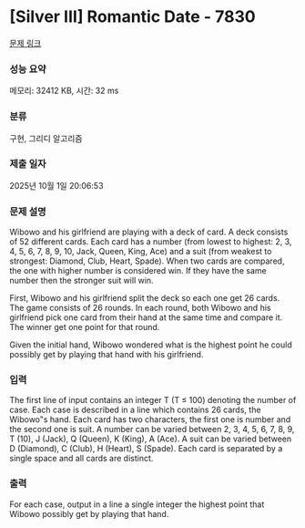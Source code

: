 # [Silver III] Romantic Date - 7830 

[문제 링크](https://www.acmicpc.net/problem/7830) 

### 성능 요약

메모리: 32412 KB, 시간: 32 ms

### 분류

구현, 그리디 알고리즘

### 제출 일자

2025년 10월 1일 20:06:53

### 문제 설명

<p>Wibowo and his girlfriend are playing with a deck of card. A deck consists of 52 different cards. Each card has a number (from lowest to highest: 2, 3, 4, 5, 6, 7, 8, 9, 10, Jack, Queen, King, Ace) and a suit (from weakest to strongest: Diamond, Club, Heart, Spade). When two cards are compared, the one with higher number is considered win. If they have the same number then the stronger suit will win.</p>

<p>First, Wibowo and his girlfriend split the deck so each one get 26 cards. The game consists of 26 rounds. In each round, both Wibowo and his girlfriend pick one card from their hand at the same time and compare it. The winner get one point for that round.</p>

<p>Given the initial hand, Wibowo wondered what is the highest point he could possibly get by playing that hand with his girlfriend.</p>

### 입력 

 <p>The first line of input contains an integer T (T ≤ 100) denoting the number of case. Each case is described in a line which contains 26 cards, the Wibowo‟s hand. Each card has two characters, the first one is number and the second one is suit. A number can be varied between 2, 3, 4, 5, 6, 7, 8, 9, T (10), J (Jack), Q (Queen), K (King), A (Ace). A suit can be varied between D (Diamond), C (Club), H (Heart), S (Spade). Each card is separated by a single space and all cards are distinct.</p>

### 출력 

 <p>For each case, output in a line a single integer the highest point that Wibowo possibly get by playing that hand.</p>

